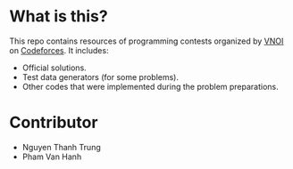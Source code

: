 # What is this?

This repo contains resources of programming contests organized by [VNOI](https://www.facebook.com/groups/163215593699283) on [Codeforces](http://codeforces.com/). It includes:

- Official solutions.
- Test data generators (for some problems).
- Other codes that were implemented during the problem preparations.


# Contributor

- Nguyen Thanh Trung
- Pham Van Hanh
